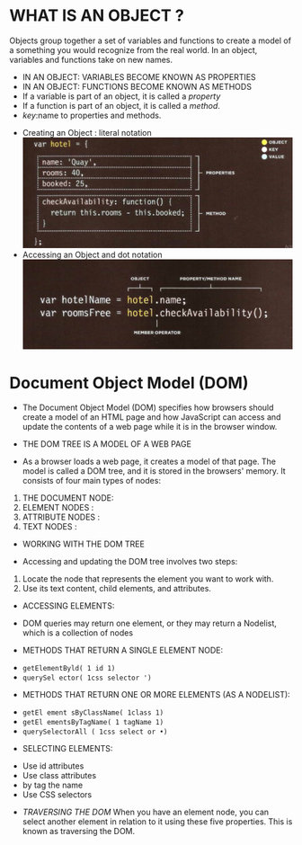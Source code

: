 
# WHAT IS AN OBJECT ?
Objects group together a set of variables and functions to create a model of a something you would recognize from the real world. In an object, variables and functions take on new names.
- IN AN OBJECT: VARIABLES BECOME KNOWN AS PROPERTIES
- IN AN OBJECT: FUNCTIONS BECOME KNOWN AS METHODS
- If a variable is part of an object, it is called a *property*
- If a function is part of an object, it is called a *method*.
- *key*:name to properties and methods.
* Creating an Object : literal notation 
![OBJEC](image/object1.png)
* Accessing an Object and dot notation
![obj](image/obj2.png) 

# Document Object Model (DOM)
- The Document Object Model (DOM) specifies how browsers should create a model of an HTML page and how JavaScript can access and update the contents of a web page while it is in the browser window.
* THE DOM TREE IS A MODEL OF A WEB PAGE
- As a browser loads a web page, it creates a model of that page. The model is called a DOM tree, and it is stored in the browsers' memory. It consists of four main types of nodes:
1. THE DOCUMENT NODE: 
2. ELEMENT NODES :
3. ATTRIBUTE NODES :
4. TEXT NODES :
* WORKING WITH THE DOM TREE
- Accessing and updating the DOM tree involves two steps:
1. Locate the node that represents the element you want to work with.
2. Use its text content, child elements, and attributes.
* ACCESSING ELEMENTS:
- DOM queries may return one element, or they may return a Nodelist, which is a collection of nodes
* METHODS THAT RETURN A SINGLE ELEMENT NODE:
- `getElementByld( 1 id 1)`
- `querySel ector( 1css selector ')`
* METHODS THAT RETURN ONE OR MORE ELEMENTS (AS A NODELIST):
- `getEl ement sByClassName( 1class 1)`
- `getEl ementsByTagName( 1 tagName 1)`
- `querySelectorAll ( 1css select or •)`
* SELECTING ELEMENTS: 
- Use id attributes
- Use class attributes
- by tag the name 
- Use CSS selectors
* *TRAVERSING THE DOM* 
When you have an element node, you can select another element in relation to it using these five properties. This is known as traversing the DOM.

